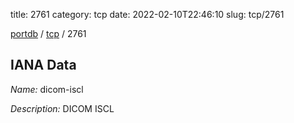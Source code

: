 title: 2761
category: tcp
date: 2022-02-10T22:46:10
slug: tcp/2761

[portdb](/) / [tcp](/category/tcp.html) / 2761


## IANA Data

_Name:_ dicom-iscl

_Description:_ DICOM ISCL

